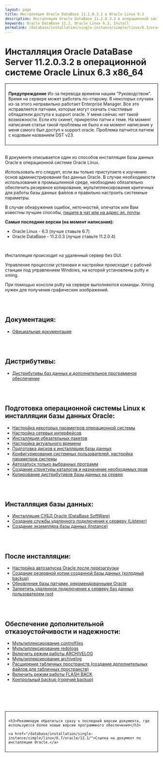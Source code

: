 ```yaml
---
layout: page
title: Инсталляция Oracle DataBase 11.2.0.3.2 в Oracle Linux 6.3
description: Инсталляция Oracle DataBase 11.2.0.3.2 в операционной системе Oracle Linux 6.3
keywords: Oracle DataBase 11.2, Oracle Linux 6.3, Install
permalink: /database/installation/single-instance/simple/linux/6.3/oracle/11.2/
---
```


# Инсталляция Oracle DataBase Server 11.2.0.3.2 в операционной системе Oracle Linux 6.3 x86_64

<div style="padding:10px; border:thin solid black;">

<strong>Предупреждение</strong> Из-за перевода времени нашим "Руководством". Время на сервере может работать по-старому. В некоторых случаях из-за этого неправильно работает Enterprise Manager. Все это исправляется патчами, которые могут скачать счастливые обладатели доступа к support oracle. У меня сейчас нет такой возможности. Если кто скинет, прикреплю патчи к теме. На момент написания статьи такой проблемы не было и на момент написания у меня самого был доступ к support oracle. Проблема патчится патчем с кодовым названием DST v23.

</div>

<br/>

В документе описывается один из способов инсталляции базы данных Oracle в операционной системе Oracle Linux.

Использовать его следует, если вы только приступаете к изучению основ администрирования баз данных Oracle. В случае необходимости использования в промышленной среде, необходимо обязательно обеспечить резервное копирование, мультиплексирование критичных для работы базы данных файлов и правильно настроить системные параметры.

В случае обнаружения ошибок, неточностей, опечаток или Вам известны лучшие способы, <a href="/chat/">пишите в чат или на адрес эл. почты</a>.

<strong>Самые последние версии (на момент написания):</strong>

<ul>
	<li>Oracle Linux - 6.3 (лучше ставьте 6.7)</li>
	<li>Oracle DataBase - 11.2.0.3 (лучше ставьте 11.2.0.4)</li>
</ul>

<br/>

Инсталляция происходит на удаленный сервер без GUI.

Управление процессом установки и настройки происходит с рабочей станции под управлением Windows, на которой установлены putty и xming.

При помощью консоли putty на сервере выполняются команды. Xming нужен для получения графических изображений.

<br/><br/>

<h2>Документация:</h2>

<ul>
	<li><a href="/database/installation/single-instance/simple/linux/6.3/oracle/11.2/docs/">Официальная документация</a><br/></li>
</ul>

<br/><br/>

<h2>Дистрибутивы:</h2>

<ul>
	<li><a href="/database/installation/single-instance/simple/linux/6.3/oracle/11.2/distrib/">Дистрибутивы баз данных и дополнительное программное обеспечение</a><br/></li>
</ul>

<br/><br/>

<h2>Подготовка операционной системы Linux к инсталляции базы данных Oracle:</h2>

<ul>
	<li><a href="/database/installation/single-instance/simple/linux/6.3/oracle/11.2/setup-os-parameters-before-we-start/">Настройка некоторых параметров операционной системы</a></li>
	<li><a href="/database/installation/single-instance/simple/linux/6.3/oracle/11.2/network-interface/">Настройка сетевых интерфейсов</a></li>
	<li><a href="/database/installation/single-instance/simple/linux/6.3/oracle/11.2/install-mandatory-packages/">Инсталляция обязательных пакетов</a></li>
	<li><a href="/database/installation/single-instance/simple/linux/6.3/oracle/11.2/setup-actual-time/">Настройка актуального времени</a></li>
	<li><a href="/database/installation/single-instance/simple/linux/6.3/oracle/11.2/prepare-hdd-to-install-oracle/">Подготовка дисков к инсталляции базы данных</a></li>
	<li><a href="/database/installation/single-instance/simple/linux/6.3/oracle/11.2/prepare-kernel-parameters-and-user-environments/">Конфигурирование системных пользователей, настройка параметров системы</a></li>
	<li><a href="/database/installation/single-instance/simple/linux/6.3/oracle/11.2/autostart-only-packages-what-needed/">Автозапуск только выбранных программ</a></li>
	<li><a href="/database/installation/single-instance/simple/linux/6.3/oracle/11.2/create-folder-structure-and-user-permissions/">Создание структуры каталогов и назначение необходимых прав</a></li>
	<li><a href="/database/installation/single-instance/simple/linux/6.3/oracle/11.2/copy-oracle-distrib-on-server/">Копирование дистрибутивов базы данных на сервер</a></li>
</ul>

<br/><br/>

<h2>Инсталляция базы данных:</h2>
<ul>
	<li><a href="/database/installation/single-instance/simple/linux/6.3/oracle/11.2/oracle-database-software-installation/">Инсталляция СУБД Oracle (DataBase SoftWare)</a></li>
	<li><a href="/database/installation/single-instance/simple/linux/6.3/oracle/11.2/oracle-listener-creation/">Создание службы удаленного подключения к серверу (Listener)</a></li>
	<li><a href="/database/installation/single-instance/simple/linux/6.3/oracle/11.2/oracle-instance-creation/">Создание экземпляра базы данных (Instance)</a></li>
</ul>

<br/><br/>

## После инсталляции:

<ul>
	<li><a href="/database/installation/single-instance/simple/linux/6.3/oracle/11.2/autorstart-oracle-after-restart/">Настройка автозапуска Oracle после перезагрузки</a></li>
	<li><a href="/database/installation/single-instance/simple/linux/6.3/oracle/11.2/oracle-cold-backup/">Создание резервной копии созданной базы данных (холодный backup)</a></li>
	<li><a href="/database/installation/single-instance/simple/linux/6.3/oracle/11.2/oracle-psu-update/">Обновление базы патчами, рекомендованными Oracle</a></li>
	<li><a href="/database/installation/single-instance/simple/linux/6.3/oracle/11.2/oracle-restrict-root-access/">Запретить удаленное подключение к серверу баз данных пользователем root</a></li>
</ul>

<br/><br/>

## Обеспечение дополнительной отказоустойчивости и надежности:

<ul>
	<li><a href="/database/installation/single-instance/simple/linux/6.3/oracle/11.2/oracle-multiplex-controlfiles/">Мультиплексирование controlfiles</a></li>
	<li><a href="/database/installation/single-instance/simple/linux/6.3/oracle/11.2/oracle-multiplex-redologs/">Мультиплексирование redologs</a></li>
	<li><a href="/database/installation/single-instance/simple/linux/6.3/oracle/11.2/enable-archivelog-mod/">Включить режим работы ARCHIVELOG</a></li>
	<li><a href="/database/installation/single-instance/simple/linux/6.3/oracle/11.2/oracle-multiplex-archivelogs/">Мультиплексирование archivelog</a></li>
	<li><a href="/database/installation/single-instance/simple/linux/6.3/oracle/11.2/oracle-additionals-datafiles/">Расширение табличных пространств (создание дополнительных файлов для табличных пространств)</a></li>
	<li><a href="/database/installation/single-instance/simple/linux/6.3/oracle/11.2/enable-flashback-mod/">Включить режим работы FLASH BACK</a></li>
	<li><a href="/database/installation/single-instance/simple/linux/6.3/oracle/11.2/oracle-final-hot-backup/">Контрольный backup (горячий backup)</a></li>
</ul>

<br/><br/>
<br/><br/>

<div style="padding:10px; border:thin solid black;">

    <h3>Рекомендую обратиться сразу к последней версии документа, где используются более новые версии программного обеспечения</h3>

    <a href="/database/installation/single-instance/simple/linux/6.7/oracle/12.1/">Ссылка на документ по инсталляции Oracle.</a>

</div>
